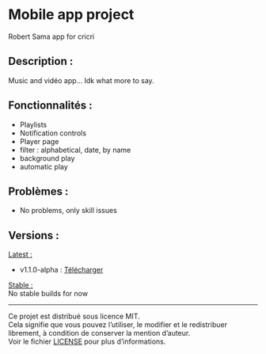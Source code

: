 # Mobile app project
Robert Sama app for cricri  

## Description :  
Music and vidéo app...
Idk what more to say.

## Fonctionnalités :  
- Playlists
- Notification controls
- Player page
- filter : alphabetical, date, by name
- background play
- automatic play

## Problèmes :  
- No problems, only skill issues

## Versions :  
<u>Latest :</u>  
- v1.1.0-alpha : [Télécharger](https://github.com/Robert-Sama/zik/releases/download/v1.0.0/app-release.apk)

<u>Stable :</u>  
No stable builds for now

---

Ce projet est distribué sous licence MIT.  
Cela signifie que vous pouvez l’utiliser, le modifier et le redistribuer librement, à condition de conserver la mention d’auteur.  
Voir le fichier [LICENSE](./LICENSE) pour plus d’informations.
